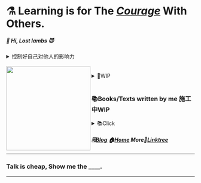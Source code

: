 # ⚗️ Learning is for The *[Courage](AAAA)* With Others.
##### 🌱 Hi, Lost lambs 😈<br/>
<details>
  <summary>控制好自己对他人的影响力</summary>
  
控制好自己对他人的影响力
</details><br/>
<img align="left" src="https://github.com/VoluntieTsai/VoluntieTsai/blob/main/Elias.png" height="225" width="auto" ><br/>
<details>
  <summary>💬WIP</summary>
  
***Take the Courage, Initiative and Awareness to Assume [Responsibility](AAAA).*** **[society](AAAA), [family](AAAA), [etc](AAAA).**   
🤝Credit is productivity.🤔Creativity is positive status-quo negation?—**[📅My Work TimeLine](AAAA)**  
🎭Don't be too rational to enjoy things like art in [culture](AAAA), just feel it.—**[💠Culture Myth](AAAA)**   
👻Life and education need humor and entertainment too.—***[Why is humor important and bulids it](AAAA)***  
💬Infer by essence and information gap to face the confusion and anxiety.—***[Reading Habits Myth](AAAA)***  
❤️The things you chain yourself to, are the things that set you free.—***[Will ask for forgiveness](AAAA)***  
🌎Even if only malicious voices remain, don't ignore kind people.—***[How can we preserve kindness](AAAA)***  
🕯️Time flies so fast, we will meet again.💞Intimate to others.—***[How and Why 亲密关系事纷说](AAAA)***  
<br/><br/>
***“Life will offer you a diminishing number of opportunities to show how smart you are, ”***  
***“But it will offer an infinite number of occasions that require kindness, mercy, grace, sensitivity, sympathy, generosity and love.”***  
</details>
<br/>

### 📚Books/Texts written by me 施工中WIP
<details>
  <summary>📚Click</summary>
  <br/><br/><br/>
  
**Cognition-认知**  
| 从「游戏」聊起的认知概念以及遗忘的意义 | 认知新事物的上限拓宽与下限保证 | ***[遗忘](AAAA)*** | [人民的朴素认知](AAAA)   
| 充分必要条件与逻辑 | 逻辑「反推」的难点与条件全貌的还原 | 完全正确的数据与错误结论|  
| 见证社会生活的挣扎 | 时间与体感的老化 | 高估与低估所处时代进程 |  
| 史政经哲预科知识/通识 |  
| 变得冷漠沉默或幽默 | 历史以及逻辑细节 | 微观经济学 | 宏观经济学 | 哲学 | 认知自我 | 撕碎自己才能解读他人 |  
| 14亿是一个多么庞大的数字 | 如何判定某事件的影响力 |  
| 于00后乃至近几代人为何难以承担社会运行及和解决其实际问题的迷思 | 人口方面 | 文化方面 | 经济方面 | 其他方面 |  
| 教育拔苗助长的现象与各国家的无奈 |  

**Creative Work Talk-聊聊创作和教学**  
| 从解读他人作品开始 | 再一次撕碎自己以解读他人作品 | 主观与客观各自必要性与统一 |  
| 设计原则 | 设计思想-Ideology | 设计模式 |  
| 教学/教学的制作与创作的不同 | 难与初学者再共情？ | 补救以及如何记住自己初学时的心态 |  
| 角色塑造 | 如何尽可能代入想象笔下角色 | 需要艺术处理导致难以带入想象的角色 |  
| 留白的必要性、重要性、意义与难点等等 | 是否留白的**纠结心态**与克服|  

**Reviews**  
|| [文学书评](AAAA) || [Galgame](AAAA) ||  
| [境界線上のホライゾン](AAAA) | [其他冷门推荐](AAAA) |  
| 💠[Type-Moon @My view](AAAA), [魔法使いの夜](AAAA), [空の境界](AAAA) |  
| [Others](AAAA) |  
(In no particular order LOL)  

**Guides**  
| [炼药与烹饪](AAAA) | [高价优质的产品怎么找](AAAA) | [二手市场](AAAA) |  

**Tech** (sort by considered)  

<details>
  <summary>WIP</summary>
  
—**[行业气氛的主动理解调控以及新人的培养](AAAA)**WIP  
—**[认为他人无法欣赏所以妥协或敷衍是种"傲慢"](AAAA)**WIP  
—**[技术管理体系](AAAA)** 资本   
—**[技术选择](AAAA)** 投入，产出   
—**[过于或只投入技术是一种逃避](AAAA)**  
</details>

**Others**

<details>
  <summary>WIP</summary>
    
—**[不要用单一观点解释社会现象](AAAA)** 回音廊效应  
—**[充分、必要条件与现象的解释](AAAA)**  
—**[选择与系统的上限与下限](AAAA)**  
</details>
<details>
  <summary>Other Little Thoughts</summary>
🍃Anger is easy, but same to forget.<br/>
🛡️Guarding the bottom line of everything.<br/>
🔥Let's do something for our lovely worlds, again and again.
</details>
</details>

##### 🗒️[Blog](XXXX) 🏠[Home](https://steamcommunity.com/profiles/76561198179920187) More🌿[Linktree](https://linktr.ee/) 

---
### Talk is cheap, Show me the ____.
---
